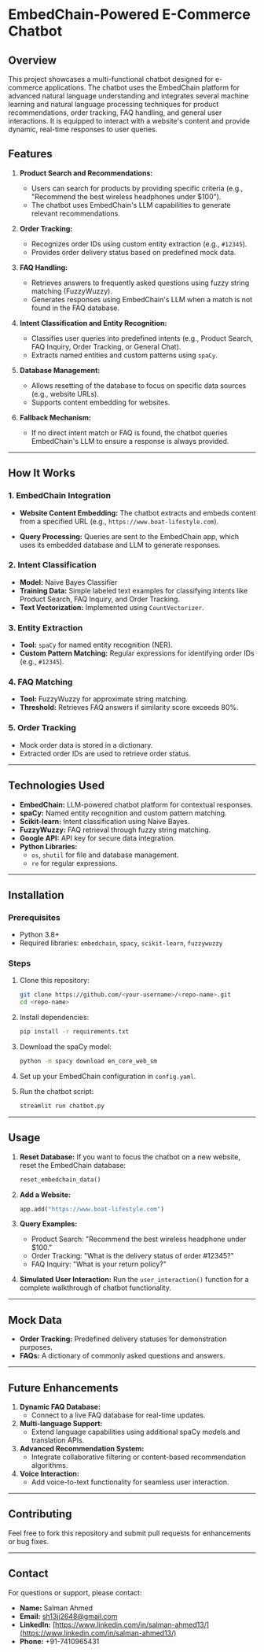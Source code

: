 # EmbedChain-Powered E-Commerce Chatbot

## Overview
This project showcases a multi-functional chatbot designed for e-commerce applications. The chatbot uses the EmbedChain platform for advanced natural language understanding and integrates several machine learning and natural language processing techniques for product recommendations, order tracking, FAQ handling, and general user interactions. It is equipped to interact with a website's content and provide dynamic, real-time responses to user queries.

## Features

1. **Product Search and Recommendations:**
   - Users can search for products by providing specific criteria (e.g., "Recommend the best wireless headphones under $100").
   - The chatbot uses EmbedChain's LLM capabilities to generate relevant recommendations.

2. **Order Tracking:**
   - Recognizes order IDs using custom entity extraction (e.g., `#12345`).
   - Provides order delivery status based on predefined mock data.

3. **FAQ Handling:**
   - Retrieves answers to frequently asked questions using fuzzy string matching (FuzzyWuzzy).
   - Generates responses using EmbedChain's LLM when a match is not found in the FAQ database.

4. **Intent Classification and Entity Recognition:**
   - Classifies user queries into predefined intents (e.g., Product Search, FAQ Inquiry, Order Tracking, or General Chat).
   - Extracts named entities and custom patterns using `spaCy`.

5. **Database Management:**
   - Allows resetting of the database to focus on specific data sources (e.g., website URLs).
   - Supports content embedding for websites.

6. **Fallback Mechanism:**
   - If no direct intent match or FAQ is found, the chatbot queries EmbedChain's LLM to ensure a response is always provided.

---

## How It Works

### 1. EmbedChain Integration
- **Website Content Embedding:**
  The chatbot extracts and embeds content from a specified URL (e.g., `https://www.boat-lifestyle.com`).

- **Query Processing:**
  Queries are sent to the EmbedChain app, which uses its embedded database and LLM to generate responses.

### 2. Intent Classification
- **Model:** Naive Bayes Classifier
- **Training Data:** Simple labeled text examples for classifying intents like Product Search, FAQ Inquiry, and Order Tracking.
- **Text Vectorization:** Implemented using `CountVectorizer`.

### 3. Entity Extraction
- **Tool:** `spaCy` for named entity recognition (NER).
- **Custom Pattern Matching:** Regular expressions for identifying order IDs (e.g., `#12345`).

### 4. FAQ Matching
- **Tool:** FuzzyWuzzy for approximate string matching.
- **Threshold:** Retrieves FAQ answers if similarity score exceeds 80%.

### 5. Order Tracking
- Mock order data is stored in a dictionary.
- Extracted order IDs are used to retrieve order status.

---

## Technologies Used

- **EmbedChain:** LLM-powered chatbot platform for contextual responses.
- **spaCy:** Named entity recognition and custom pattern matching.
- **Scikit-learn:** Intent classification using Naive Bayes.
- **FuzzyWuzzy:** FAQ retrieval through fuzzy string matching.
- **Google API:** API key for secure data integration.
- **Python Libraries:**
  - `os`, `shutil` for file and database management.
  - `re` for regular expressions.

---

## Installation

### Prerequisites
- Python 3.8+
- Required libraries: `embedchain`, `spacy`, `scikit-learn`, `fuzzywuzzy`

### Steps
1. Clone this repository:
   ```bash
   git clone https://github.com/<your-username>/<repo-name>.git
   cd <repo-name>
   ```

2. Install dependencies:
   ```bash
   pip install -r requirements.txt
   ```

3. Download the spaCy model:
   ```bash
   python -m spacy download en_core_web_sm
   ```

4. Set up your EmbedChain configuration in `config.yaml`.

5. Run the chatbot script:
   ```bash
   streamlit run chatbot.py
   ```

---

## Usage

1. **Reset Database:**
   If you want to focus the chatbot on a new website, reset the EmbedChain database:
   ```python
   reset_embedchain_data()
   ```

2. **Add a Website:**
   ```python
   app.add("https://www.boat-lifestyle.com")
   ```

3. **Query Examples:**
   - Product Search: "Recommend the best wireless headphone under $100."
   - Order Tracking: "What is the delivery status of order #12345?"
   - FAQ Inquiry: "What is your return policy?"

4. **Simulated User Interaction:**
   Run the `user_interaction()` function for a complete walkthrough of chatbot functionality.

---

## Mock Data
- **Order Tracking:** Predefined delivery statuses for demonstration purposes.
- **FAQs:** A dictionary of commonly asked questions and answers.

---

## Future Enhancements
1. **Dynamic FAQ Database:**
   - Connect to a live FAQ database for real-time updates.
2. **Multi-language Support:**
   - Extend language capabilities using additional spaCy models and translation APIs.
3. **Advanced Recommendation System:**
   - Integrate collaborative filtering or content-based recommendation algorithms.
4. **Voice Interaction:**
   - Add voice-to-text functionality for seamless user interaction.

---

## Contributing
Feel free to fork this repository and submit pull requests for enhancements or bug fixes.


---

## Contact
For questions or support, please contact:
- **Name:** Salman Ahmed
- **Email:** [sh13jj2648@gmail.com](mailto:sh13jj2648@gmail.com)
- **LinkedIn:** [https://www.linkedin.com/in/salman-ahmed13/](https://www.linkedin.com/in/salman-ahmed13/)
- **Phone:** +91-7410965431

